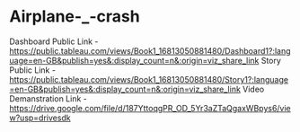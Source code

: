 # Airplane-_-crash


Dashboard Public Link -https://public.tableau.com/views/Book1_16813050881480/Dashboard1?:language=en-GB&publish=yes&:display_count=n&:origin=viz_share_link
Story Public Link -https://public.tableau.com/views/Book1_16813050881480/Story1?:language=en-GB&publish=yes&:display_count=n&:origin=viz_share_link
Video Demanstration Link -https://drive.google.com/file/d/187YttoqgPR_OD_5Yr3aZTaQgaxWBpys6/view?usp=drivesdk
